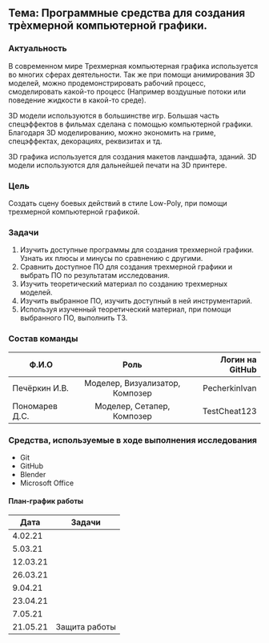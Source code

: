 ## Тема: Программные средства для создания трѐхмерной компьютерной графики.

### Актуальность

В современном мире Трехмерная компьютерная графика используется во многих сферах деятельности. Так же при помощи анимирования 3D моделей, можно продемонстрировать рабочий процесс, смоделировать какой-то процесс (Например воздушные потоки или поведение жидкости в какой-то среде). 


3D модели используются в большинстве игр. Большая часть спецэффектов в фильмах сделана с помощью компьютерной графики. Благодаря 3D моделированию, можно экономить на гриме, спецэффектах, декорациях, реквизитах и тд. 


3D графика используется для создания макетов ландшафта, зданий. 3D модели используются для дальнейшей печати на 3D принтере.


### Цель

Создать сцену боевых действий в стиле Low-Poly, при помощи трехмерной компьютерной графикой.

### Задачи

1. Изучить доступные программы для создания трехмерной графики. Узнать их плюсы и минусы по сравнению с другими.
2. Сравнить доступное ПО для создания трехмерной графики и выбрать ПО по результатам исследования.
3. Изучить теоретический материал по созданию трехмерных моделей.
4. Изучить выбранное ПО, изучить доступный в ней инструментарий. 
5. Используя изученный теоретический материал, при помощи выбранного ПО, выполнить ТЗ.


### Состав команды


| **Ф.И.О**          | **Роль**                        | **Логин на GitHub**  |
| ------------------ | :-----------------------------: | -------------------: |
| Печёркин И.В.      | Моделер, Визуализатор, Композер | PecherkinIvan        |
| Пономарев Д.С.     | Моделер, Сетапер, Композер      | TestCheat123         |


### Средства, используемые в ходе выполнения исследования
* Git
* GitHub
* Blender
* Microsoft Office

#### План-график работы

|   **Дата**     | **Задачи**        | 
| -------------- | :---------------: | 
|   4.02.21      |                   |         
|   5.03.21      |                   | 
|   12.03.21     |                   | 
|   26.03.21     |                   | 
|   9.04.21      |                   | 
|   23.04.21     |                   | 
|   7.05.21      |                   | 
|   21.05.21     | Защита работы     | 